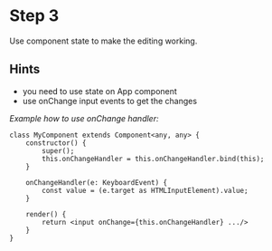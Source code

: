 # Step 3

Use component state to make the editing working.

## Hints
- you need to use state on App component
- use onChange input events to get the changes

_Example how to use onChange handler:_

```
class MyComponent extends Component<any, any> {
    constructor() {
        super();
        this.onChangeHandler = this.onChangeHandler.bind(this);
    } 

    onChangeHandler(e: KeyboardEvent) {
        const value = (e.target as HTMLInputElement).value;
    }

    render() {
        return <input onChange={this.onChangeHandler} .../>
    }
}
```

